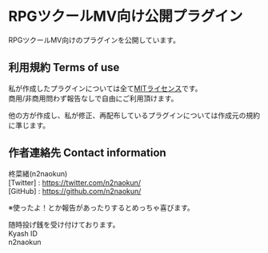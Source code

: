 # RPGツクールMV向け公開プラグイン

RPGツクールMV向けのプラグインを公開しています。

## 利用規約 Terms of use
私が作成したプラグインについては全て[MITライセンス](https://github.com/n2naokun/RPGMaker-MV/blob/master/LICENSE.txt)です。  
商用/非商用問わず報告なしで自由にご利用頂けます。  

他の方が作成し、私が修正、再配布しているプラグインについては作成元の規約に準じます。

## 作者連絡先 Contact information
柊菜緒(n2naokun)  
[Twitter] : <https://twitter.com/n2naokun/>  
[GitHub]  : <https://github.com/n2naokun/>  

※使ったよ！とか報告があったりするとめっちゃ喜びます。  

随時投げ銭を受け付けております。  
Kyash ID  
n2naokun  

